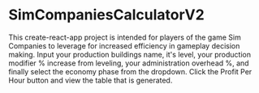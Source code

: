 # SimCompaniesCalculatorV2
This create-react-app project is intended for players of the game Sim Companies to leverage for increased efficiency in gameplay decision making. Input your production buildings name, it's level, your production modifier % increase from leveling, your administration overhead %, and finally select the economy phase from the dropdown. Click the Profit Per Hour button and view the table that is generated. 
